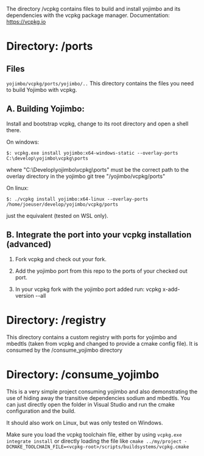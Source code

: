 The directory /vcpkg contains files to build and install yojimbo and its dependencies with the vcpkg package manager.
Documentation: https://vcpkg.io


Directory: /ports
=======================

Files
---------------

``yojimbo/vcpkg/ports/yojimbo/..`` This directory contains the files you need to build Yojimbo with vcpkg.

A. Building Yojimbo: 
---------------------
Install and bootstrap vcpkg, change to its root directory and open a shell there.

On windows: 

``$: vcpkg.exe install yojimbo:x64-windows-static --overlay-ports C:\develop\yojimbo\vcpkg\ports``

where "C:\Develop\yojimbo\vcpkg\ports" must be the correct path to the overlay directory in the yojimbo git tree "/yojimbo/vcpkg/ports"

On linux: 

``$: ./vcpkg install yojimbo:x64-linux --overlay-ports /home/joeuser/develop/yojimbo/vcpkg/ports``

just the equivalent (tested on WSL only).


B. Integrate the port into your vcpkg installation (advanced)
----------------------------------------------------------------------------
1. Fork vcpkg and check out your fork.

2. Add the yojimbo port from this repo to the ports of your checked out port.

3. In your vcpkg fork with the yojimbo port added run: vcpkg x-add-version --all




Directory: /registry
=======================

This directory contains a custom registry with ports for yojimbo and mbedtls (taken from vcpkg and changed to provide a cmake config file). It is consumed by the /consume_yojimbo directory


Directory: /consume_yojimbo
============================
This is a very simple project consuming yojimbo and also demonstrating the use of hiding away the transitive dependencies sodium and mbedtls. 
You can just directly open the folder in Visual Studio and run the cmake configuration and the build. 

It should also work on Linux, but was only tested on Windows.

Make sure you load the vcpkg toolchain file, either by using  `vcpkg.exe integrate install` or directly loading the file like `cmake ../my/project -DCMAKE_TOOLCHAIN_FILE=<vcpkg-root>/scripts/buildsystems/vcpkg.cmake`


